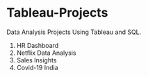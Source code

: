 # Tableau-Projects
Data Analysis Projects Using Tableau and SQL. 
1) HR Dashboard
2) Netflix Data Analysis
3) Sales Insights
4) Covid-19 India 
